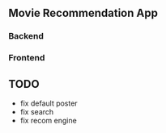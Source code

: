 ## Movie Recommendation App

### Backend

### Frontend


## TODO

- fix default poster
- fix search
- fix recom engine